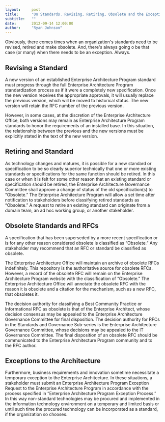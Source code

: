 ```yaml
---
layout:     post
title:      "On Standards. Revising, Retiring, Obsolete and the Exceptions."
subtitle:   ""
date:       2012-09-14 12:00:00
author:     "Ryan Johnson"
---
```


Obviously, there comes times when an organization's standards need to be revised, retired and make obsolete. And, there's always going o be that case (or many) when there needs to be an exception. Always.

<h2>Revising a Standard</h2>

A new version of an established Enterprise Architecture Program standard must progress through the full Enterprise Architecture Program standardization process as if it were a completely new specification. Once the new version receives the appropriate approvals, it will usually replace the previous version, which will be moved to historical status. The new version will retain the RFC number of the previous version.

However, in some cases, at the discretion of the Enterprise Architecture Office, both versions may remain as Enterprise Architecture Program standards to honor the requirements of an installed base. In this situation, the relationship between the previous and the new versions must be explicitly stated in the text of the new version.

<h2>Retiring and Standard</h2>

As technology changes and matures, it is possible for a new standard or specification to be so clearly superior technically that one or more existing standards or specifications for the same function should be retired. In this case or when it is felt for some other reason that an existing standard or specification should be retired, the Enterprise Architecture Governance Committee shall approve a change of status of the old specification(s) to “Obsolete.” The Enterprise Architecture Program will allow a set time after notification to stakeholders before classifying retired standards as “Obsolete.” A request to retire an existing standard can originate from a domain team, an ad hoc working group, or another stakeholder.

<h2>Obsolete Standards and RFCs</h2>

A specification that has been superseded by a more recent specification or is for any other reason considered obsolete is classified as “Obsolete.” Any stakeholder may recommend that an RFC or standard be classified as obsolete.

The Enterprise Architecture Office will maintain an archive of obsolete RFCs indefinitely. This repository is the authoritative source for obsolete RFCs. However, a record of the obsolete RFC will remain on the Enterprise Architecture Program website with the classification of “Obsolete.” The Enterprise Architecture Office will annotate the obsolete RFC with the reason it is obsolete and a citation for the mechanism, such as a new RFC, that obsoletes it.

The decision authority for classifying a Best Community Practice or Informational RFC as obsolete is that of the Enterprise Architect, whose decision consensus may be appealed to the Enterprise Architecture Governance Committee for final disposition. The decision authority for RFCs in the Standards and Governance Sub-series is the Enterprise Architecture Governance Committee, whose decisions may be appealed to the IT Governance Committee. The final disposition of an obsolete RFC should be communicated to the Enterprise Architecture Program community and to the RFC author.

<h2>Exceptions to the Architecture</h2>

Furthermore, business requirements and innovation sometime necessitate a temporary exception to the Enterprise Architecture. In these situations, a stakeholder must submit an Enterprise Architecture Program Exception Request to the Enterprise Architecture Program in accordance with the process specified in “Enterprise Architecture Program Exception Process.” In this way non-standard technologies may be procured and implemented in the information technology environment on a temporary and limited basis or until such time the procured technology can be incorporated as a standard, if the organization so chooses.